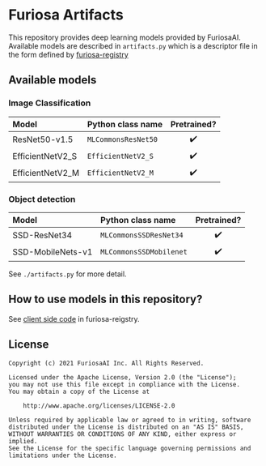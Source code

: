 Furiosa Artifacts
=================

This repository provides deep learning models provided by FuriosaAI. Available models are described in `artifacts.py` which is a descriptor file in the form defined by [furiosa-registry](https://github.com/furiosa-ai/furiosa-sdk/tree/main/python/furiosa-registry/)

## Available models

### Image Classification

Model | Python class name | Pretrained? |
:------------ | :-------------|:-------------:|
| ResNet50-v1.5 | `MLCommonsResNet50` | :heavy_check_mark: |
| EfficientNetV2_S | `EfficientNetV2_S` | :heavy_check_mark: |
| EfficientNetV2_M | `EfficientNetV2_M` | :heavy_check_mark: |

### Object detection

Model | Python class name | Pretrained? |
:------------ | :-------------|:-------------:|
| SSD-ResNet34 | `MLCommonsSSDResNet34` | :heavy_check_mark: |
| SSD-MobileNets-v1 | `MLCommonsSSDMobilenet` | :heavy_check_mark: |

See `./artifacts.py` for more detail.

## How to use models in this repository?

See [client side code](https://github.com/furiosa-ai/furiosa-sdk/tree/main/python/furiosa-registry/#getting-started) in furiosa-reigstry.


## License

```
Copyright (c) 2021 FuriosaAI Inc. All Rights Reserved.

Licensed under the Apache License, Version 2.0 (the "License");
you may not use this file except in compliance with the License.
You may obtain a copy of the License at

    http://www.apache.org/licenses/LICENSE-2.0

Unless required by applicable law or agreed to in writing, software
distributed under the License is distributed on an "AS IS" BASIS,
WITHOUT WARRANTIES OR CONDITIONS OF ANY KIND, either express or implied.
See the License for the specific language governing permissions and
limitations under the License.
```
